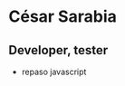 # <h1>César Sarabia</h1>
<h2>Developer, tester</h2>
<div> 
  <ul>
    <li>repaso javascript</li>
  </ul>
</div>
